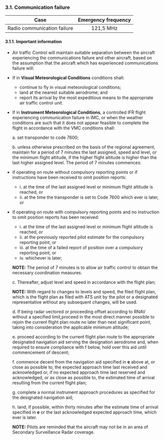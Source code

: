 ### **3.1. Communication failure**

|            Case             | Emergency frequency |
| :-------------------------: | :-----------------: |
| Radio communication failure |      121,5 MHz      |

#### 3.1.1. Important information

- Air traffic Control will maintain suitable separation between the  aircraft experiencing  the communications failure and other aircraft, based on the assumption that the aircraft which has experienced communications failure will:

- If in **Visual Meteorological Conditions** conditions shall:
  -    continue to fly in visual meteorological conditions;
  -    land at the nearest suitable aerodrome; and
  -    report its arrival by the most expeditious means to the appropriate air traffic control unit.

- If in **Instrument Meteorological Conditions**, a controlled IFR flight experiencing communication failure in IMC, or when the weather conditions are such that it does not appear feasible to complete the flight in accordance with the VMC conditions shall:

  a.   set transponder to code 7600;

  b.   unless otherwise prescribed on the basis of the regional agreement, maintain for a period of 7 minutes the last assigned, speed and level, or the minimum flight altitude, if the higher flight altitude is higher than the last higher assigned level. The period of 7 minutes commences:
- if operating on route without compulsory reporting points or if instructions have been received to omit position reports:
  - i.   at the time of the last assigned level or minimum flight altitude is reached, or
  - ii.   at the time the transponder is set to Code 7600 which ever is later, or

- if operating on route with compulsory reporting points and no instruction to omit position reports has been received:

  - i.   at the time of the last assigned level or minimum flight altitude is reached, or
  - ii.   at the previously reported pilot estimate for the compulsory reporting point, or 
  - iii.   at the time of a failed report of position over a compulsory reporting point, or
  - iv.   whichever is later;

  **NOTE:** The period of 7 minutes is to allow air traffic control to obtain the necessary coordination measures. 

  c.   Thereafter, adjust level and speed in accordance with the flight plan;

  **NOTE:** With regard to changes to levels and speed, the filed flight plan, which is the flight plan as filed with ATS unit by the pilot or a designated representative without any subsequent changes, will be used.

  d.   If being radar vectored or proceeding offset according to RNAV without a specified limit,proceed in the most direct manner possible to rejoin the current flight plan route no later than next significant point, taking into consideration the applicable minimum altitude;

  e.   proceed according to the current flight plan route to the appropriate designated navigation aid serving the designation aerodrome and, when required to ensure compliance with f below, hold over this aid until commencement of descent;

  f.   commence decent from the navigation aid specified in **e** above at, or close as possible to, the  expected  approach  time last received and acknowledged or, if no expected approach time last reserved and acknowledged, or as close as possible to, the estimated time of arrival resulting from the current flight plan;

  g.   complete a normal instrument approach procedures as specified for the designated navigation aid; 

  h.   land, if possible, within thirty minutes after the estimate time of arrival specified in **e** or the last acknowledged expected approach time, which ever is later.

  **NOTE:** Pilots are reminded that the aircraft may not be in an area of Secondary Surveillance Radar coverage.

